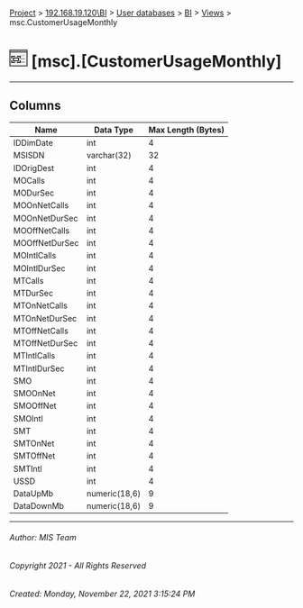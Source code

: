 #### 

[Project](../../../../index.md) > [192.168.19.120\\BI](../../../index.md) > [User databases](../../index.md) > [BI](../index.md) > [Views](Views.md) > msc.CustomerUsageMonthly

# ![Views](../../../../Images/View32.png) [msc].[CustomerUsageMonthly]

---

## <a name="#columns"></a>Columns

| Name | Data Type | Max Length (Bytes) |
|---|---|---|
| IDDimDate | int | 4 |
| MSISDN | varchar(32) | 32 |
| IDOrigDest | int | 4 |
| MOCalls | int | 4 |
| MODurSec | int | 4 |
| MOOnNetCalls | int | 4 |
| MOOnNetDurSec | int | 4 |
| MOOffNetCalls | int | 4 |
| MOOffNetDurSec | int | 4 |
| MOIntlCalls | int | 4 |
| MOIntlDurSec | int | 4 |
| MTCalls | int | 4 |
| MTDurSec | int | 4 |
| MTOnNetCalls | int | 4 |
| MTOnNetDurSec | int | 4 |
| MTOffNetCalls | int | 4 |
| MTOffNetDurSec | int | 4 |
| MTIntlCalls | int | 4 |
| MTIntlDurSec | int | 4 |
| SMO | int | 4 |
| SMOOnNet | int | 4 |
| SMOOffNet | int | 4 |
| SMOIntl | int | 4 |
| SMT | int | 4 |
| SMTOnNet | int | 4 |
| SMTOffNet | int | 4 |
| SMTIntl | int | 4 |
| USSD | int | 4 |
| DataUpMb | numeric(18,6) | 9 |
| DataDownMb | numeric(18,6) | 9 |


---

###### Author:  MIS Team

###### Copyright 2021 - All Rights Reserved

###### Created: Monday, November 22, 2021 3:15:24 PM

